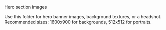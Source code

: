 Hero section images

Use this folder for hero banner images, background textures, or a headshot.
Recommended sizes: 1600x900 for backgrounds, 512x512 for portraits.

